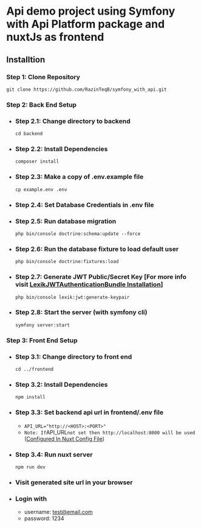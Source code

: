 # Api demo project using Symfony with Api Platform package and nuxtJs as frontend

## Installtion

### Step 1: Clone Repository

`git clone https://github.com/RazinTeqB/symfony_with_api.git`

### Step 2: Back End Setup

- ### Step 2.1: Change directory to backend

  `cd backend`

- ### Step 2.2: Install Dependencies

  `composer install`

- ### Step 2.3: Make a copy of .env.example file

  `cp example.env .env`

- ### Step 2.4: Set Database Credentials in .env file

- ### Step 2.5: Run database migration

  `php bin/console doctrine:schema:update --force`
- ### Step 2.6: Run the database fixture to load default user

  `php bin/console doctrine:fixtures:load`

- ### Step 2.7: Generate JWT Public/Secret Key [For more info visit [LexikJWTAuthenticationBundle Installation](https://github.com/lexik/LexikJWTAuthenticationBundle/blob/2.x/Resources/doc/index.rst#installation)]

  `php bin/console lexik:jwt:generate-keypair`

- ### Step 2.8: Start the server (with symfony cli)
  `symfony server:start`

### Step 3: Front End Setup

- ### Step 3.1: Change directory to front end

  `cd ../frontend`

- ### Step 3.2: Install Dependencies

  `npm install`

- ### Step 3.3: Set backend api url in frontend/.env file

  - `API_URL="http://<HOST>:<PORT>"`
  - `Note: If`API_URL`not set then http://localhost:8000 will be used` ([Configured In Nuxt Config File](frontend/nuxt.config.js?plain=1#L51))

- ### Step 3.4: Run nuxt server

  `npm run dev`

- ### Visit generated site url in your browser

- ### Login with 
  - username: test@email.com
  - password: 1234
